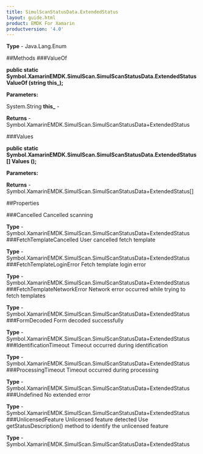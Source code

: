 ```yaml
---
title: SimulScanStatusData.ExtendedStatus
layout: guide.html
product: EMDK For Xamarin 
productversion: '4.0' 
---
```


    

**Type** - Java.Lang.Enum

##Methods
###ValueOf

**public static Symbol.XamarinEMDK.SimulScan.SimulScanStatusData.ExtendedStatus ValueOf (string this_);**


        

**Parameters:**

System.String **this_**  - 
        

**Returns** - Symbol.XamarinEMDK.SimulScan.SimulScanStatusData+ExtendedStatus

###Values

**public static Symbol.XamarinEMDK.SimulScan.SimulScanStatusData.ExtendedStatus[] Values ();**


        

**Parameters:**

**Returns** - Symbol.XamarinEMDK.SimulScan.SimulScanStatusData+ExtendedStatus[]

##Properties

###Cancelled
Cancelled scanning

**Type** - Symbol.XamarinEMDK.SimulScan.SimulScanStatusData+ExtendedStatus
###FetchTemplateCancelled
User cancelled fetch template

**Type** - Symbol.XamarinEMDK.SimulScan.SimulScanStatusData+ExtendedStatus
###FetchTemplateLoginError
Fetch template login error

**Type** - Symbol.XamarinEMDK.SimulScan.SimulScanStatusData+ExtendedStatus
###FetchTemplateNetworkError
Network error occurred while trying to fetch templates

**Type** - Symbol.XamarinEMDK.SimulScan.SimulScanStatusData+ExtendedStatus
###FormDecoded
Form decoded successfully

**Type** - Symbol.XamarinEMDK.SimulScan.SimulScanStatusData+ExtendedStatus
###IdentificationTimeout
Timeout occurred during identification

**Type** - Symbol.XamarinEMDK.SimulScan.SimulScanStatusData+ExtendedStatus
###ProcessingTimeout
Timeout occurred during processing

**Type** - Symbol.XamarinEMDK.SimulScan.SimulScanStatusData+ExtendedStatus
###Undefined
No extended error

**Type** - Symbol.XamarinEMDK.SimulScan.SimulScanStatusData+ExtendedStatus
###UnlicensedFeature
Unlicensed feature detected Use getStatusDescription() method to identify the unlicensed feature

**Type** - Symbol.XamarinEMDK.SimulScan.SimulScanStatusData+ExtendedStatus
